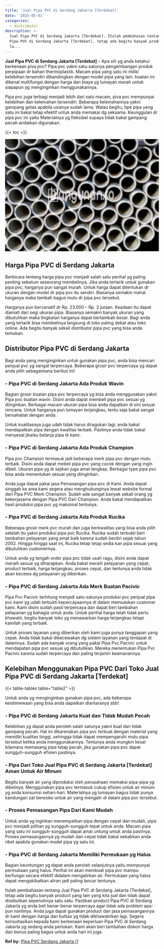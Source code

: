 ```yaml
---
title: 'Jual Pipa PVC di Serdang Jakarta [Terdekat]'
date: '2025-05-01'
categories:
  - distributor
description: >-
  Jual Pipa PVC di Serdang Jakarta [Terdekat]. Itulah pembahasan tentang Jual
  Pipa PVC di Serdang Jakarta [Terdekat], tetap ada begitu banyak product yang
  la...
---
```


**Jual Pipa PVC di Serdang Jakarta \[Terdekat\]** – Apa sih yg anda ketahui berkenaan piva pvc? Pipa pvc yakni satu-satunya pengembangan produk perpipaan dr bahan thermoplastik. Macam pipa yang satu ini miliki kelebihan tersendiri dibandingkan dengan model pipa yang lain. buatan ini dikenal multifungsi dengan harga dan biaya yg lumayan murah untuk siapapun yg menginginkan menggunakannya.

Pipa pvc juga terbagi menjadi lebih dari satu macam, piva pvc mempunyai kelebihan dan kelemahan tersendiri. Beberapa kelemahannya yakni gampang getas apabila usianya sudah lama. Walau begitu, tipe pipa yang satu ini bakal tetap efektif untuk anda memakai dg seksama. Keunggulan dr pipa pvc ini yaitu Materialnya yg fleksibel supaya tidak bakal gampang pecah andaikan digunakan.

{{< toc >}}

![Jual Pipa PVC di Serdang Jakarta [Terdekat]](/images/jaul-pipa-pvc-50.png)

## Harga Pipa PVC di Serdang Jakarta

Berbicara tentang harga pipa pvc menjadi salah satu perihal yg paling penting sebelum seseorang membelinya. Jika anda tertarik untuk gunakan pipa pvc, harganya pun sangat murah. Untuk harga dapat ditentukan dr ukuran dengan model dr pipa pvc itu sendiri. Biasanya semakin mahal harganya maka tambah bagus mutu dr pipa pvc tersebut.

Harganya pun bervariatif dr Rp. 23.000 – Rp. 2 jutaan. Keadaan itu dapat diamati dari segi ukuran pipa. Biasanya semakin banyak ukuran yang dibutuhkan maka tingkatan harganya dapat bertambah besar. Bagi anda yang tertarik bisa membelinya langsung di toko paling dekat atau toko online. Ada begitu banyak sekali distributor pipa pvc yang bisa anda temukan.

## Distributor Pipa PVC di Serdang Jakarta

Bagi anda yang menginginkan untuk gunakan pipa pvc, anda bisa mencari penjual pvc yg sangat terpercaya. Beberapa grosir pvc terpercaya yg dapat anda pilih sebagaimana berikut ini!

### \- Pipa PVC di Serdang Jakarta Ada Produk Wavin

Bagian grosir buatan pipa pvc terpercaya yg bisa anda menggunakan yakni Pipa pvc buatan wavin. Disini anda dapat membeli pipa pvc sesuai yg diinginkan. Berbagai macam ukuran pipa bisa anda dapatkan di sini sesuai rencana. Untuk harganya pun lumayan terjangkau, tentu saja bakal sangat bersahabat dengan anda.

Untuk kualitasnya juga udah tidak harus diragukan lagi, anda bakal mendapatkan pipa dengan kwalitas terbaik. Pastinya anda tidak bakal menyesal jikalau belanja pipa di kami.

### \- Pipa PVC di Serdang Jakarta Ada Produk Champion

Pipa pvc Champion termasuk jadi beberapa merk pipa pvc dengan mutu terbaik. Disini anda dapat mebeli pipa pvc yang cocok dengan yang ingin dibeli. Ukuran pipa yg di sajikan juga amat lengkap. Berbagai type pipa pvc bisa anda menentukan sesuai yang diinginkan.

Anda juga dapat pakai jasa Pemasangan pipa pvc di Kami. Anda dapat singgah ke area kami segera atau menghubunginya lewat website formal dari Pipa PVC Merk Champion. Sudah ada sangat banyak sekali orang yg bekerjasama dengan Pipa PVC Dari Champion. Anda bakal mendapatkan hasil produksi pipa pvc yg maksimal tentunya.

### \- Pipa PVC di Serdang Jakarta Ada Produk Rucika

Beberapa grosir merk pvc murah dan juga berkwalitas yang bisa anda pilih setelah itu yakni produksi pipa pvc Rucika. Rucika sudah terbukti beri tambahan pelayanan yang amat baik karena sudah berdiri sejak tahun 2002. Hingga hingga saat ini, Rucika tetap tetap sedia kan pipa sesuai yang dibutuhkan customernya.

Untuk anda yg tengah order pipa pvc tidak usah ragu, disini anda dapat meraih sesuai yg diharapkan. Anda bakal meraih pelayanan yang cepat, product terbaik, harga terjangkau, proses cepat, dan tentunya anda tidak akan kecewa dg pelayanan yg diberikan.

### \- Pipa PVC di Serdang Jakarta Ada Merk Buatan Pacivic

Pipa Pvc Pacivic terhitung menjadi satu-satunya produksi pvc penjual pipa pvc kami yg udah terbukti kepercayaannya di dalam memuaskan customer kami. Kami disini sudah pasti terpercaya dan dapat beri tambahan pelayanan yg bahagia untuk anda. Untuk perihal harga telah tidak perlu khawatir, begitu banyak toko yg menawarkan harga terjangkau tetapi kamilah yang terbaik.

Untuk proses layanan yang diberikan oleh kami juga punya tanggapan yang cepat. Anda tidak bakal dikecewakan dg sistem layanan yang terdapat di dalamnya. Sudah ada banyak orang yang pakai Pipa Pvc Pacivic untuk mendapatan pipa pvc sesuai yg dibutuhkan. Mereka menentukan Pipa Pvc Pacivic karena sudah terpercaya dan paling terjamin keamanannya.

## Kelebihan Menggunakan Pipa PVC Dari Toko Jual Pipa PVC di Serdang Jakarta \[Terdekat\]

{{< table-tables table="table2" >}}

Untuk anda yg menginginkan gunakan pipa pvc, ada beberapa keistimewaan yang bisa anda dapatkan diantaranya sbb!

### \- Pipa PVC di Serdang Jakarta Kuat dan Tidak Mudah Pecah

Kelebihan yg dapat anda peroleh salah satunya yakni kuat dan tidak gampang pecah. Hal ini dikarenakan pipa pvc terbuat dengan material yang memiliki kualitas tinggi, sehingga tidak dapat mempengaruhi mutu pipa tersebut ketika anda menggunakannya. Tentunya anda mungkin kesal bilamana memasang pipa tetap pecah, jika gunakan pipa pvc dapat sungguh-sungguh efisien pastinya.

### \- Pipa Dari Toko Jual Pipa PVC di Serdang Jakarta \[Terdekat\] Aman Untuk Air Minum

Begitu banyak air yang diproduksi oleh perusahaan memakai pipa-pipa yg dibelinya. Menggunakan pipa pvc termasuk cukup efisien untuk air minum yg anda konsumsi sehari-hari. Materialnya yg lumayan bagus tidak punya kandungan zat beresiko untuk air yang mengalir di dalam pipa pvc tersebut.

### \- Proses Pemasangan Pipa Dari Kami Mudah

Untuk anda yg inginkan menempatkan pipa dengan cepat dan mudah, pipa pvc menjadi pilihan yg sungguh-sungguh tepat untuk anda. Macam pipa yang satu ini sungguh-sungguh dapat amat untung untuk anda pastinya. Proses pemasangannya yg mudah dan cepat tidak bakal sebabkan anda ribet apabila gunakan model pipa yg satu ini.

### \- Pipa PVC di Serdang Jakarta Memiliki Permukaan yg Halus

Bagian keuntungan yg dapat anda peroleh selanjutnya yaitu mempunyai permukaan yang halus. Perihal ini akan membuat pipa pvc mampu berfungsi secara efektif didalam mengalirkan air. Permukaan yang halus dapat mengakibatkan aliran jadi paling lancar tentunya.

Itulah pembahasan tentang Jual Pipa PVC di Serdang Jakarta \[Terdekat\], tetap ada begitu banyak product yang lain yang kita jual dan tidak dapat disebutkan sepenuhnya satu satu. Pastikan product Pipa PVC di Serdang Jakarta yg anda beli benar-benar terpercaya agar tidak ada problem apa-pun nantinya. Anda juga dapat gunakan product dan jasa pemasangannya dr kami dengan harga dan kulitas yg tidak dikhawatirkan lagi. Segera konsultasikan kepada kami berkenaan keperluan Pipa PVC di Serdang Jakarta yg sedang anda perlukan. Kami akan beri tambahan diskon harga dan bonus paling bagus untuk anda hari ini juga.

**Ref by:** [Pipa PVC Serdang Jakarta []](https://id.wikipedia.org/wiki/Pipa)
